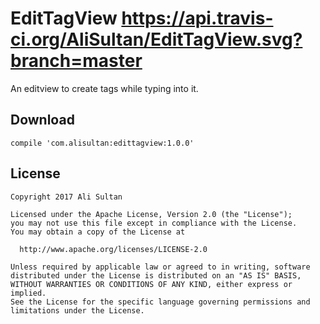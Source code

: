 # EditTagView https://api.travis-ci.org/AliSultan/EditTagView.svg?branch=master

An editview to create tags while typing into it.
## Download
```
compile 'com.alisultan:edittagview:1.0.0'
```
## License
```
Copyright 2017 Ali Sultan

Licensed under the Apache License, Version 2.0 (the "License");
you may not use this file except in compliance with the License.
You may obtain a copy of the License at

  http://www.apache.org/licenses/LICENSE-2.0

Unless required by applicable law or agreed to in writing, software
distributed under the License is distributed on an "AS IS" BASIS,
WITHOUT WARRANTIES OR CONDITIONS OF ANY KIND, either express or implied.
See the License for the specific language governing permissions and
limitations under the License.
```
